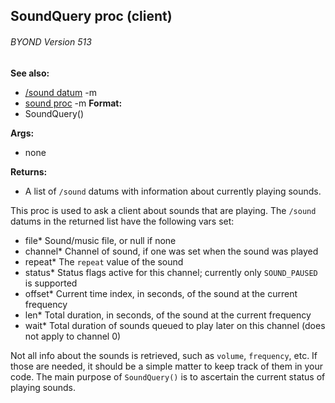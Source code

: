 ## SoundQuery proc (client) 
###### BYOND Version 513
**See also:**
*   [/sound datum](/ref/sound.md) -m
*   [sound proc](/ref/proc/sound.md) -m<!-- -->
**Format:**
*   SoundQuery()
<!-- -->
**Args:**
*   none
<!-- -->
**Returns:**
*   A list of `/sound` datums with information about currently playing
    sounds.


This proc is used to ask a client about sounds that are
playing. The `/sound` datums in the returned list have the following
vars set:
-   file* Sound/music file, or null if none
-   channel* Channel of sound, if one was set when the sound was played
-   repeat* The `repeat` value of the sound
-   status* Status flags active for this channel; currently only
    `SOUND_PAUSED` is supported
-   offset* Current time index, in seconds, of the sound at the current
    frequency
-   len* Total duration, in seconds, of the sound at the current
    frequency
-   wait* Total duration of sounds queued to play later on this channel
    (does not apply to channel 0)


Not all info about the sounds is retrieved, such as `volume`,
`frequency`, etc. If those are needed, it should be a simple matter to
keep track of them in your code. The main purpose of `SoundQuery()` is
to ascertain the current status of playing sounds.